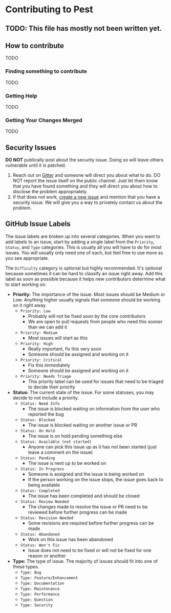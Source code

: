 # Contributing to Pest

## TODO: This file has mostly not been written yet.

## How to contribute
TODO

### Finding something to contribute
TODO

### Getting Help
TODO

### Getting Your Changes Merged
TODO

## Security Issues

**DO NOT** publically post about the security issue. Doing so will leave others vulnerable until it is patched.

1. Reach out on [Gitter](https://gitter.im/pest-parser/pest) and someone will direct you about what to do. 
   DO NOT report the issue itself on the public channel. Just let them know that you have found something
   and they will direct you about how to disclose the problem appropriately.
2. If that does not work, [create a new issue](https://github.com/pest-parser/pest/issues/new) and mention
   that you have a security issue. We will give you a way to privately contact us about the problem.

## GitHub Issue Labels

The issue labels are broken up into several categories. When you want to add labels to an issue,
start by adding a single label from the `Priority`, `Status`, and `Type` categories. This is usually
all you will have to do for most issues. You will usually only need one of each, but feel free to
use more as you see appropriate.

The `Difficulty` category is optional but highly recommended. It's optional because sometimes
it can be hard to classify an issue right away. Add this label as soon as possible because it
helps new contributors determine what to start working on.

* **Priority:** The importance of the issue. Most issues should be Medium or Low. Anything higher
  usually signals that someone should be working on it right away.
  * `Priority: Low`
    * Probably will not be fixed soon by the core contributors
    * We are open to pull requests from people who need this sooner than we can add it
  * `Priority: Medium`
    * Most issues will start as this
  * `Priority: High`
    * Really important, fix this very soon
    * Someone should be assigned and working on it
  * `Priority: Critical`
    * Fix this immediately
    * Someone should be assigned and working on it
  * `Priority: Needs Triage`
    * This priority label can be used for issues that need to be triaged to decide their priority
* **Status:** The current state of the issue. For some statuses, you may decide to not include a priority.
  * `Status: Need Info`
    * The issue is blocked waiting on information from the user who reported the bug
  * `Status: Blocked`
    * The issue is blocked waiting on another issue or PR
  * `Status: On Hold`
    * The issue is on hold pending something else
  * `Status: Available (not started)`
    * Anyone can pick this issue up as it has not been started (just leave a comment on the issue)
  * `Status: Pending`
    * The issue is next up to be worked on
  * `Status: In Progress`
    * Someone is assigned and the issue is being worked on
    * If the person working on the issue stops, the issue goes back to being available
  * `Status: Completed`
    * The issue has been completed and should be closed
  * `Status: Review Needed`
    * The changes made to resolve the issue or PR need to be reviewed before further progress can be made
  * `Status: Revision Needed`
    * Some revisions are required before further progress can be made
  * `Status: Abandoned`
    * Work on this issue has been abandoned
  * `Status: Won't Fix`
    * Issue does not need to be fixed or will not be fixed for one reason or another
* **Type:** The type of issue. The majority of issues should fit into one of these types.
  * `Type: Bug`
  * `Type: Feature/Enhancement`
  * `Type: Documentation`
  * `Type: Maintenance`
  * `Type: Performance`
  * `Type: Question`
  * `Type: Security`
